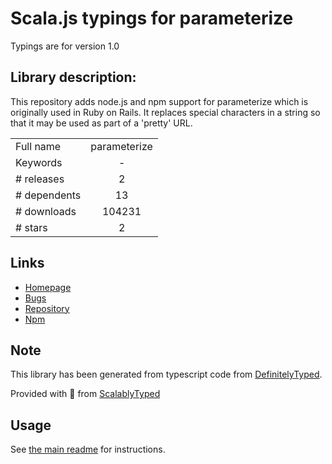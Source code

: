 
# Scala.js typings for parameterize

Typings are for version 1.0

## Library description:
This repository adds node.js and npm support for parameterize which is originally used in Ruby on Rails. It replaces special characters in a string so that it may be used as part of a 'pretty' URL.

|                    |                 |
| ------------------ | :-------------: |
| Full name          | parameterize |
| Keywords           | - |
| # releases         | 2 |
| # dependents       | 13 |
| # downloads        | 104231 |
| # stars            | 2 |

## Links
- [Homepage](https://github.com/fyalavuz/node-parameterize#readme)
- [Bugs](https://github.com/fyalavuz/node-parameterize/issues)
- [Repository](https://github.com/fyalavuz/node-parameterize)
- [Npm](https://www.npmjs.com/package/parameterize)
    


## Note
This library has been generated from typescript code from [DefinitelyTyped](https://definitelytyped.org).

Provided with :purple_heart: from [ScalablyTyped](https://github.com/oyvindberg/ScalablyTyped)

## Usage
See [the main readme](../../readme.md) for instructions.


